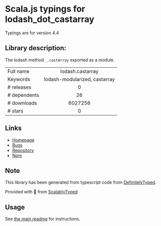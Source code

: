 
# Scala.js typings for lodash_dot_castarray

Typings are for version 4.4

## Library description:
The lodash method `_.castArray` exported as a module.

|                    |                 |
| ------------------ | :-------------: |
| Full name          | lodash.castarray |
| Keywords           | lodash-modularized, castarray |
| # releases         | 0 |
| # dependents       | 26 |
| # downloads        | 6027256 |
| # stars            | 0 |

## Links
- [Homepage](https://lodash.com/)
- [Bugs](https://github.com/lodash/lodash/issues)
- [Repository](https://github.com/lodash/lodash)
- [Npm](https://www.npmjs.com/package/lodash.castarray)
    


## Note
This library has been generated from typescript code from [DefinitelyTyped](https://definitelytyped.org).

Provided with :purple_heart: from [ScalablyTyped](https://github.com/oyvindberg/ScalablyTyped)

## Usage
See [the main readme](../../readme.md) for instructions.



